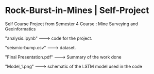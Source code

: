 # Rock-Burst-in-Mines |  Self-Project
Self Course Project from Semester 4 Course : Mine Surveying and Geoinformatics 

"analysis.ipynb" ---> code for the project.

"seismic-bump.csv"  ---> dataset.

"Final Presentation.pdf" ---> Summary of the work done

"Model_1.png" ---> schematic of the LSTM model used in the code
